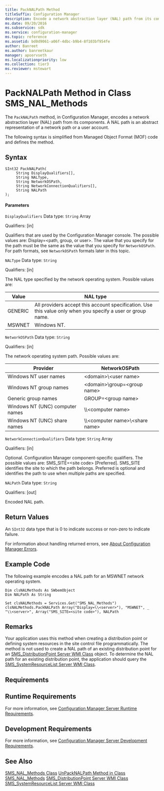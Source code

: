 ```yaml
---
title: PackNALPath Method
titleSuffix: Configuration Manager
description: Encode a network abstraction layer (NAL) path from its components. A NAL path is an abstract representation of a network path or a user account.
ms.date: 09/20/2016
ms.subservice: sdk
ms.service: configuration-manager
ms.topic: reference
ms.assetid: bd0d9061-a06f-4dbc-b9b4-8f103bf954fe
author: Banreet
ms.author: banreetkaur
manager: apoorvseth
ms.localizationpriority: low
ms.collection: tier3
ms.reviewer: mstewart
---
```

# PackNALPath Method in Class SMS_NAL_Methods
The `PackNALPath` method, in Configuration Manager, encodes a network abstraction layer (NAL) path from its components. A NAL path is an abstract representation of a network path or a user account.

 The following syntax is simplified from Managed Object Format (MOF) code and defines the method.

## Syntax

```
SInt32 PackNALPath(
     String DisplayQualifiers[],
     String NALType,
     String NetworkOSPath,
     String NetworkConnectionQualifiers[],
     String NALPath
);
```

#### Parameters
 `DisplayQualifiers`
 Data type: `String` Array

 Qualifiers: [in]

 Qualifiers that are used by the Configuration Manager console. The possible values are: Display=\<path, group, or user>. The value that you specify for the path must be the same as the value that you specify for `NetworkOSPath`. For path formats, see `NetworkOSPath` formats later in this topic.

 `NALType`
 Data type: `String`

 Qualifiers: [in]

 The NAL type specified by the network operating system. Possible values are:

| Value | NAL type |
| ----- | -------- |
|GENERIC|All providers accept this account specification. Use this value only when you specify a user or group name.|
|MSWNET|Windows NT.|

 `NetworkOSPath`
 Data type: `String`

 Qualifiers: [in]

 The network operating system path. Possible values are:

|Provider|NetworkOSPath|
|--------------|---------------------|
|Windows NT user names|\<domain>\\<user name\>|
|Windows NT group names|\<domain>\group=\<group name>|
|Generic group names|GROUP=\<group name>|
|Windows NT (UNC) computer names|\\\\<computer name\>|
|Windows NT (UNC) share names|\\\\<computer name\>\\<share name\>|

 `NetworkConnectionQualifiers`
 Data type: `String` Array

 Qualifiers: [in]

 Optional. Configuration Manager component-specific qualifiers. The possible values are: SMS_SITE=\<site code> [Preferred]. SMS_SITE identifies the site to which the path belongs. Preferred is optional and identifies the path to use when multiple paths are specified.

 `NALPath`
 Data type: `String`

 Qualifiers: [out]

 Encoded NAL path.

## Return Values
 An `SInt32` data type that is 0 to indicate success or non-zero to indicate failure.

 For information about handling returned errors, see [About Configuration Manager Errors](../../../develop/core/understand/about-configuration-manager-errors.md).

## Example Code
 The following example encodes a NAL path for an MSWNET network operating system.

```
Dim clsNALMethods As SWbemObject
Dim NALPath As String

Set clsNALMethods = Services.Get("SMS_NAL_Methods")
clsNALMethods.PackNALPath Array("Display=\\<server>"), "MSWNET", _
"\\<server>", Array("SMS_SITE=<site code>"), NALPath
```

## Remarks
 Your application uses this method when creating a distribution point or defining system resources in the site control file programmatically. The method is not used to create a NAL path of an existing distribution point for an [SMS_DistributionPoint Server WMI Class](../../../develop/reference/core/servers/configure/sms_distributionpoint-server-wmi-class.md) object. To determine the NAL path for an existing distribution point, the application should query the [SMS_SystemResourceList Server WMI Class](../../../develop/reference/core/servers/configure/sms_systemresourcelist-server-wmi-class.md).

## Requirements

## Runtime Requirements
 For more information, see [Configuration Manager Server Runtime Requirements](../../../develop/core/reqs/server-runtime-requirements.md).

## Development Requirements
 For more information, see [Configuration Manager Server Development Requirements](../../../develop/core/reqs/server-development-requirements.md).

## See Also
 [SMS_NAL_Methods Class](../../../develop/reference/misc/sms_nal_methods-server-wmi-class.md)
 [UnPackNALPath Method in Class SMS_NAL_Methods](../../../develop/reference/misc/unpacknalpath-method-in-class-sms_nal_methods.md)
 [SMS_DistributionPoint Server WMI Class](../../../develop/reference/core/servers/configure/sms_distributionpoint-server-wmi-class.md)
 [SMS_SystemResourceList Server WMI Class](../../../develop/reference/core/servers/configure/sms_systemresourcelist-server-wmi-class.md)
